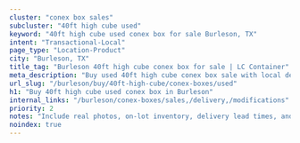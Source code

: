```yaml
---
cluster: "conex box sales"
subcluster: "40ft high cube used"
keyword: "40ft high cube used conex box for sale Burleson, TX"
intent: "Transactional-Local"
page_type: "Location-Product"
city: "Burleson, TX"
title_tag: "Burleson 40ft high cube conex box for sale | LC Container"
meta_description: "Buy used 40ft high cube conex box sale with local delivery in Burleson, TX. LC Container — local Since 2003. Request a fast quote today."
url_slug: "/burleson/buy/40ft-high-cube/conex-boxes/used"
h1: "Buy 40ft high cube used conex box in Burleson"
internal_links: "/burleson/conex-boxes/sales,/delivery,/modifications"
priority: 2
notes: "Include real photos, on-lot inventory, delivery lead times, and financing info."
noindex: true
---
```


<!-- TODO: Add unique city/inventory copy, images, and internal links here. -->
